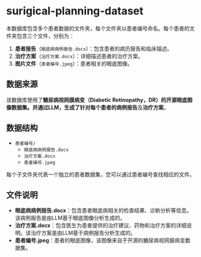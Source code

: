 # surigical-planning-dataset

本数据库包含多个患者数据的文件夹，每个文件夹以患者编号命名。每个患者的文件夹包含三个文件，分别为：

1. **患者报告**（`眼底病病例报告.docx`）：包含患者的病历报告和临床描述。
2. **治疗方案**（`治疗方案.docx`）：详细描述患者的治疗方案。
3. **图片文件**（`患者编号.jpeg`）：患者相关的眼底图像。

## 数据来源

该数据库使用了**糖尿病视网膜病变（Diabetic Retinopathy，DR）**的开源眼底图像数据集。并通过LLM，生成了针对每个患者的**病例报告**及**治疗方案**。

## 数据结构

- `患者编号/`
  - `眼底病病例报告.docx`  
  - `治疗方案.docx`  
  - `患者编号.jpeg`

每个子文件夹代表一个独立的患者数据集，您可以通过患者编号查找相应的文件。

## 文件说明

- **眼底病病例报告.docx**：包含患者眼底病相关的检查结果、诊断分析等信息。该病例报告是由LLM基于眼底图像分析生成的。
- **治疗方案.docx**：包含医生为患者提供的治疗建议、药物和治疗方案的详细说明。该治疗方案是由LLM基于病例报告分析生成的。
- **患者编号.jpeg**：患者的眼底图像，该图像来自于开源的糖尿病视网膜病变数据集。


